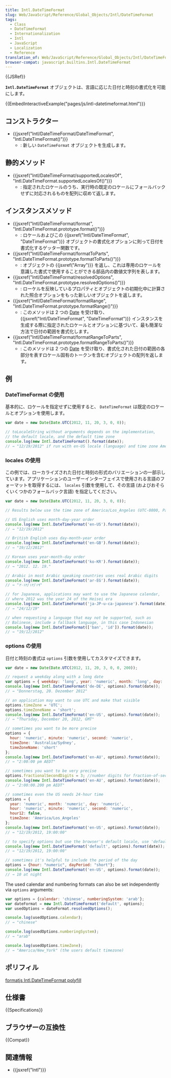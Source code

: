 ```yaml
---
title: Intl.DateTimeFormat
slug: Web/JavaScript/Reference/Global_Objects/Intl/DateTimeFormat
tags:
  - Class
  - DateTimeFormat
  - Internationalization
  - Intl
  - JavaScript
  - Localization
  - Reference
translation_of: Web/JavaScript/Reference/Global_Objects/Intl/DateTimeFormat
browser-compat: javascript.builtins.Intl.DateTimeFormat
---
```

{{JSRef}}

**`Intl.DateTimeFormat`** オブジェクトは、言語に応じた日付と時刻の書式化を可能にします。

{{EmbedInteractiveExample("pages/js/intl-datetimeformat.html")}}


## コンストラクター

- {{jsxref("Intl/DateTimeFormat/DateTimeFormat", "Intl.DateTimeFormat()")}}
  - : 新しい `DateTimeFormat` オブジェクトを生成します。

## 静的メソッド

- {{jsxref("Intl/DateTimeFormat/supportedLocalesOf", "Intl.DateTimeFormat.supportedLocalesOf()")}}
  - : 指定されたロケールのうち、実行時の既定のロケールにフォールバックせずに対応されるものを配列に収めて返します。

## インスタンスメソッド

- {{jsxref("Intl/DateTimeFormat/format", "Intl.DateTimeFormat.prototype.format()")}}
  - : ロケールおよびこの {{jsxref("Intl/DateTimeFormat", "DateTimeFormat")}} オブジェクトの書式化オプションに則って日付を書式化するゲッター関数です。
- {{jsxref("Intl/DateTimeFormat/formatToParts", "Intl.DateTimeFormat.prototype.formatToParts()")}}
  - : オブジェクトの {{jsxref("Array")}} を返し、これは専用のロケールを意識した書式で使用することができる部品内の数値文字列を表します。
- {{jsxref("Intl/DateTimeFormat/resolvedOptions", "Intl.DateTimeFormat.prototype.resolvedOptions()")}}
  - : ローケルを反映しているプロパティとオブジェクトの初期化中に計算された照合オプションをもった新しいオブジェクトを返します。
- {{jsxref("Intl/DateTimeFormat/formatRange", "Intl.DateTimeFormat.prototype.formatRange()")}}
  - : このメソッドは 2 つの [Date](/ja/docs/Web/JavaScript/Reference/Global_Objects/Date) を受け取り、 {{jsxref("Intl/DateTimeFormat", "DateTimeFormat")}} インスタンスを生成する際に指定されたロケールとオプションに基づいて、最も簡潔な方法で日付の範囲を書式化します。
- {{jsxref("Intl/DateTimeFormat/formatRangeToParts", "Intl.DateTimeFormat.prototype.formatRangeToParts()")}}
  - : このメソッドは 2 つの [Date](/ja/docs/Web/JavaScript/Reference/Global_Objects/Date) を受け取り、書式化された日付の範囲の各部分を表すロケール固有のトークンを含むオブジェクトの配列を返します。

## 例

### DateTimeFormat の使用

基本的に、ロケールを指定せずに使用すると、 `DateTimeFormat` は既定のロケールとオプションを使用します。

```js
var date = new Date(Date.UTC(2012, 11, 20, 3, 0, 0));

// toLocaleString without arguments depends on the implementation,
// the default locale, and the default time zone
console.log(new Intl.DateTimeFormat().format(date));
// → "12/19/2012" if run with en-US locale (language) and time zone America/Los_Angeles (UTC-0800)
```

### locales の使用

この例では、ローカライズされた日付と時刻の形式のバリエーションの一部示しています。アプリケーションのユーザーインターフェイスで使用される言語のフォーマットを取得するには、 `locales` 引数を使用して、その言語 (およびおそらくいくつかのフォールバック言語) を指定してください。

```js
var date = new Date(Date.UTC(2012, 11, 20, 3, 0, 0));

// Results below use the time zone of America/Los_Angeles (UTC-0800, Pacific Standard Time)

// US English uses month-day-year order
console.log(new Intl.DateTimeFormat('en-US').format(date));
// → "12/19/2012"

// British English uses day-month-year order
console.log(new Intl.DateTimeFormat('en-GB').format(date));
// → "19/12/2012"

// Korean uses year-month-day order
console.log(new Intl.DateTimeFormat('ko-KR').format(date));
// → "2012. 12. 19."

// Arabic in most Arabic speaking countries uses real Arabic digits
console.log(new Intl.DateTimeFormat('ar-EG').format(date));
// → "١٩‏/١٢‏/٢٠١٢"

// for Japanese, applications may want to use the Japanese calendar,
// where 2012 was the year 24 of the Heisei era
console.log(new Intl.DateTimeFormat('ja-JP-u-ca-japanese').format(date));
// → "24/12/19"

// when requesting a language that may not be supported, such as
// Balinese, include a fallback language, in this case Indonesian
console.log(new Intl.DateTimeFormat(['ban', 'id']).format(date));
// → "19/12/2012"
```

### options の使用

日付と時刻の書式は `options` 引数を使用してカスタマイズできます。

```js
var date = new Date(Date.UTC(2012, 11, 20, 3, 0, 0, 200));

// request a weekday along with a long date
var options = { weekday: 'long', year: 'numeric', month: 'long', day: 'numeric' };
console.log(new Intl.DateTimeFormat('de-DE', options).format(date));
// → "Donnerstag, 20. Dezember 2012"

// an application may want to use UTC and make that visible
options.timeZone = 'UTC';
options.timeZoneName = 'short';
console.log(new Intl.DateTimeFormat('en-US', options).format(date));
// → "Thursday, December 20, 2012, GMT"

// sometimes you want to be more precise
options = {
  hour: 'numeric', minute: 'numeric', second: 'numeric',
  timeZone: 'Australia/Sydney',
  timeZoneName: 'short'
};
console.log(new Intl.DateTimeFormat('en-AU', options).format(date));
// → "2:00:00 pm AEDT"

// sometimes you want to be very precise
options.fractionalSecondDigits = 3; //number digits for fraction-of-seconds
console.log(new Intl.DateTimeFormat('en-AU', options).format(date));
// → "2:00:00.200 pm AEDT"

// sometimes even the US needs 24-hour time
options = {
  year: 'numeric', month: 'numeric', day: 'numeric',
  hour: 'numeric', minute: 'numeric', second: 'numeric',
  hour12: false,
  timeZone: 'America/Los_Angeles'
};
console.log(new Intl.DateTimeFormat('en-US', options).format(date));
// → "12/19/2012, 19:00:00"

// to specify options but use the browser's default locale, use 'default'
console.log(new Intl.DateTimeFormat('default', options).format(date));
// → "12/19/2012, 19:00:00"

// sometimes it's helpful to include the period of the day
options = {hour: "numeric", dayPeriod: "short"};
console.log(new Intl.DateTimeFormat('en-US', options).format(date));
// → 10 at night
```

The used calendar and numbering formats can also be set independently via `options` arguments:

```js
var options = {calendar: 'chinese', numberingSystem: 'arab'};
var dateFormat = new Intl.DateTimeFormat('default', options);
var usedOptions = dateFormat.resolvedOptions();

console.log(usedOptions.calendar);
// → "chinese"

console.log(usedOptions.numberingSystem);
// → "arab"

console.log(usedOptions.timeZone);
// → "America/New_York" (the users default timezone)
```

## ポリフィル

[formatjs Intl.DateTimeFormat polyfill](https://formatjs.io/docs/polyfills/intl-datetimeformat)

## 仕様書

{{Specifications}}

## ブラウザーの互換性

{{Compat}}

## 関連情報

- {{jsxref("Intl")}}

